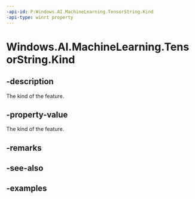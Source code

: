 ```yaml
---
-api-id: P:Windows.AI.MachineLearning.TensorString.Kind
-api-type: winrt property
---
```


<!-- Property syntax.
public LearningModelFeatureKind Kind { get; }
-->

# Windows.AI.MachineLearning.TensorString.Kind

## -description
The kind of the feature.

## -property-value
The kind of the feature.

## -remarks

## -see-also

## -examples
